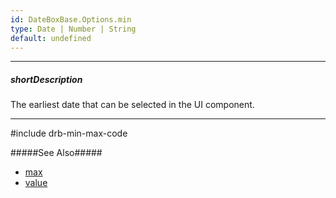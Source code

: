 ```yaml
---
id: DateBoxBase.Options.min
type: Date | Number | String
default: undefined
---
```

---
##### shortDescription
The earliest date that can be selected in the UI component. 

---

#include drb-min-max-code

#####See Also#####
- [max]({basewidgetpath}/Configuration/#max)
- [value]({basewidgetpath}/Configuration/#value)